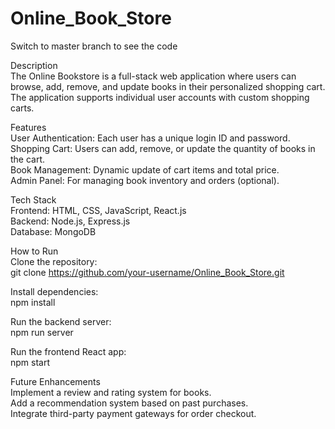 # Online_Book_Store  

Switch to master branch to see the code
  
Description  
The Online Bookstore is a full-stack web application where users can browse, add, remove, and update books in their personalized shopping cart. The application supports individual user accounts with custom shopping carts.
  
Features  
User Authentication: Each user has a unique login ID and password.  
Shopping Cart: Users can add, remove, or update the quantity of books in the cart.  
Book Management: Dynamic update of cart items and total price.  
Admin Panel: For managing book inventory and orders (optional).  
  
Tech Stack  
Frontend: HTML, CSS, JavaScript, React.js  
Backend: Node.js, Express.js  
Database: MongoDB
  
How to Run  
Clone the repository:  
git clone https://github.com/your-username/Online_Book_Store.git
  
Install dependencies:  
npm install  
  
Run the backend server:  
npm run server  
  
Run the frontend React app:  
npm start  
  
Future Enhancements  
Implement a review and rating system for books.  
Add a recommendation system based on past purchases.  
Integrate third-party payment gateways for order checkout.

